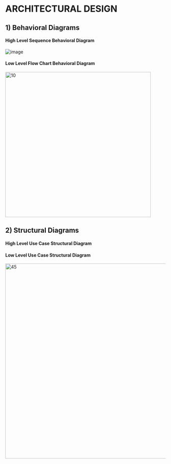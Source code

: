# ARCHITECTURAL DESIGN

## 1) Behavioral Diagrams

#### High Level Sequence Behavioral Diagram
 ![image](https://user-images.githubusercontent.com/98866123/157879858-75075707-0af4-4007-96c5-2d5ea2dedfe1.png)


#### Low Level Flow Chart Behavioral Diagram

<img width="457" alt="10" src="https://user-images.githubusercontent.com/99073372/157882587-2ef7280b-e095-4554-a317-1b28066f3c32.PNG">


## 2) Structural Diagrams

#### High Level Use Case Structural Diagram

#### Low Level Use Case Structural Diagram

<img width="614" alt="45" src="https://user-images.githubusercontent.com/99073372/157883799-96a816a3-4022-41a7-81a5-257a8c0408dd.PNG">

